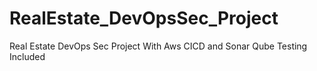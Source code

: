 # RealEstate_DevOpsSec_Project
Real Estate DevOps Sec Project With Aws CICD and Sonar Qube Testing Included
